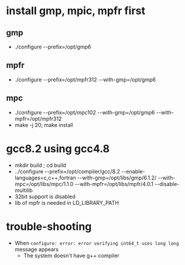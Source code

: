 # install gmp, mpic, mpfr first
## gmp
- ./configure --prefix=/opt/gmp6
## mpfr
- ./configure --prefix=/opt/mpfr312 --with-gmp=/opt/gmp6
## mpc
- ./configure --prefix=/opt/mpc102 --with-gmp=/opt/gmp6 --with-mpfr=/opt/mpfr312
- make -j 20; make install

# gcc8.2 using gcc4.8 #
- mkdir build ; cd build
- ../configure --prefix=/opt/compiler/gcc/8.2 --enable-languages=c,c++,fortran --with-gmp=/opt/libs/gmp/6.1.2/ --with-mpc=/opt/libs/mpc/1.1.0 --with-mpfr=/opt/libs/mpfr/4.0.1 --disable-multilib
- 32bit support is disabled
- lib of mpfr is needed in LD_LIBRARY_PATH

# trouble-shooting
- When `configure: error: error verifying int64_t uses long long` message appears
  - The system doesn't have g++ compiler
